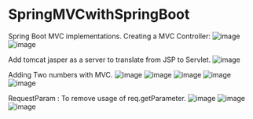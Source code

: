 # SpringMVCwithSpringBoot
Spring Boot MVC implementations.
Creating a MVC Controller:
![image](https://github.com/pranjalisingh1201/SpringMVCwithSpringBoot/assets/75729195/86f18ec1-9bdb-452a-a755-c9eac3a99b8a)
![image](https://github.com/pranjalisingh1201/SpringMVCwithSpringBoot/assets/75729195/80879101-9c6b-4bd5-9747-ec253ebe6ed3)

Add tomcat jasper as a server to translate from JSP to Servlet.
![image](https://github.com/pranjalisingh1201/SpringMVCwithSpringBoot/assets/75729195/920737e7-1355-4ec0-a33f-09b0b1397d57)

Adding Two numbers with MVC.
![image](https://github.com/pranjalisingh1201/SpringMVCwithSpringBoot/assets/75729195/ec38eb58-bed7-44e9-82ab-2c79b05ef221)
![image](https://github.com/pranjalisingh1201/SpringMVCwithSpringBoot/assets/75729195/6dd5345e-6f27-4627-8b68-0e3c735d7cf5)
![image](https://github.com/pranjalisingh1201/SpringMVCwithSpringBoot/assets/75729195/147c619c-aca3-453e-8411-c2d83628586f)
![image](https://github.com/pranjalisingh1201/SpringMVCwithSpringBoot/assets/75729195/2236f74f-6c2c-451a-99ff-1378e4d92525)
![image](https://github.com/pranjalisingh1201/SpringMVCwithSpringBoot/assets/75729195/1545071b-4d6a-4af3-9c03-1bbbe9fc0d39)

RequestParam :
To remove usage of req.getParameter.
![image](https://github.com/pranjalisingh1201/SpringMVCwithSpringBoot/assets/75729195/47fadeab-8a49-4816-b5f0-7a6db1bc3100)
![image](https://github.com/pranjalisingh1201/SpringMVCwithSpringBoot/assets/75729195/1c9f0fee-b874-4e95-a93d-626fb22fdfee)
![image](https://github.com/pranjalisingh1201/SpringMVCwithSpringBoot/assets/75729195/ff9a330d-69de-43c9-ab96-09679df1321c)
